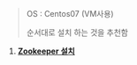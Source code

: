 > OS : Centos07 (VM사용)
>
> 순서대로 설치 하는 것을 추천함

1.  [**Zookeeper 설치**]({{site.url}}/hadoopechosystem/hadoop_EchoSystem_Install-zookeeper_Install)
